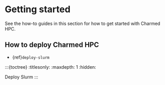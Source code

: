 # Getting started

See the how-to guides in this section for how to get started with Charmed HPC.

## How to deploy Charmed HPC

- {ref}`deploy-slurm`

:::{toctree}
:titlesonly:
:maxdepth: 1
:hidden:

Deploy Slurm <deploy-slurm>
:::
